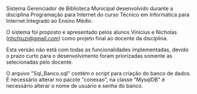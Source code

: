 Sistema Gerenciador de Biblioteca Municipal desenvolvido durante a disciplina Programação para Internet do curso Técnico em Informática para Internet Integrado ao Ensino Médio.

O sistema foi proposto e apresentado pelos alunos Vinícius e Nicholas (nhchiuzi@gmail.com) como projeto final ao docente da disciplina.

Esta versão não está com todas as funcionalidades implementadas, devido o prazo curto para o desenvolvimento foram priorizadas somente as selecionadas pelo docente.

O arquivo "Sql_Banco.sql" contém o script para criação do banco de dados. É necessário alterar no pacote "conexao", na classe "MysqlDB" é necessário alterar o nome de usuário e senha do banco.  